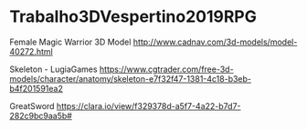 # Trabalho3DVespertino2019RPG

Female Magic Warrior 3D Model
http://www.cadnav.com/3d-models/model-40272.html

Skeleton - LugiaGames
https://www.cgtrader.com/free-3d-models/character/anatomy/skeleton-e7f32f47-1381-4c18-b3eb-b4f201591ea2

GreatSword
https://clara.io/view/f329378d-a5f7-4a22-b7d7-282c9bc9aa5b#
